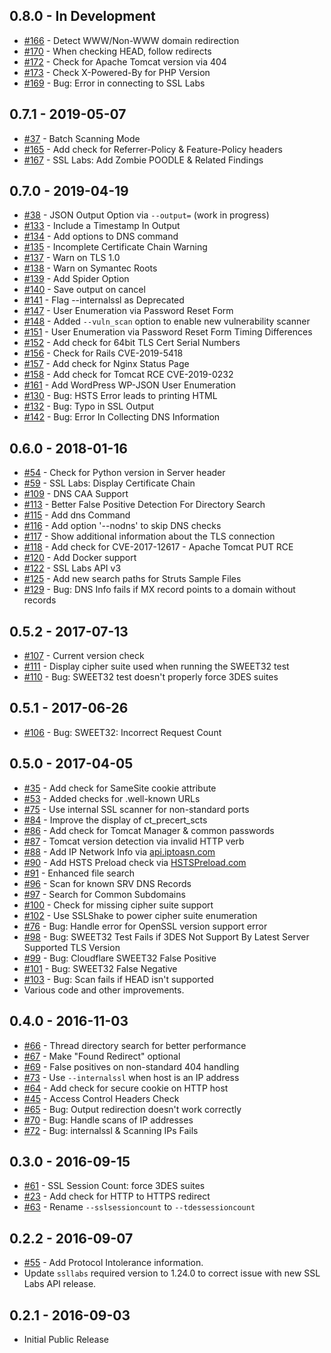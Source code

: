 ## 0.8.0 - In Development

* [#166](https://github.com/adamcaudill/yawast/issues/166) - Detect WWW/Non-WWW domain redirection
* [#170](https://github.com/adamcaudill/yawast/issues/170) - When checking HEAD, follow redirects
* [#172](https://github.com/adamcaudill/yawast/issues/172) - Check for Apache Tomcat version via 404
* [#173](https://github.com/adamcaudill/yawast/issues/173) - Check X-Powered-By for PHP Version
* [#169](https://github.com/adamcaudill/yawast/issues/169) - Bug: Error in connecting to SSL Labs

## 0.7.1 - 2019-05-07

* [#37](https://github.com/adamcaudill/yawast/issues/37) - Batch Scanning Mode
* [#165](https://github.com/adamcaudill/yawast/issues/165) - Add check for Referrer-Policy & Feature-Policy headers
* [#167](https://github.com/adamcaudill/yawast/issues/167) - SSL Labs: Add Zombie POODLE & Related Findings

## 0.7.0 - 2019-04-19

* [#38](https://github.com/adamcaudill/yawast/issues/38) - JSON Output Option via `--output=` (work in progress)
* [#133](https://github.com/adamcaudill/yawast/issues/133) - Include a Timestamp In Output
* [#134](https://github.com/adamcaudill/yawast/issues/134) - Add options to DNS command
* [#135](https://github.com/adamcaudill/yawast/issues/135) - Incomplete Certificate Chain Warning
* [#137](https://github.com/adamcaudill/yawast/issues/137) - Warn on TLS 1.0
* [#138](https://github.com/adamcaudill/yawast/issues/138) - Warn on Symantec Roots
* [#139](https://github.com/adamcaudill/yawast/issues/139) - Add Spider Option
* [#140](https://github.com/adamcaudill/yawast/issues/140) - Save output on cancel
* [#141](https://github.com/adamcaudill/yawast/issues/141) - Flag --internalssl as Deprecated
* [#147](https://github.com/adamcaudill/yawast/issues/147) - User Enumeration via Password Reset Form
* [#148](https://github.com/adamcaudill/yawast/issues/148) - Added `--vuln_scan` option to enable new vulnerability scanner
* [#151](https://github.com/adamcaudill/yawast/issues/151) - User Enumeration via Password Reset Form Timing Differences
* [#152](https://github.com/adamcaudill/yawast/issues/152) - Add check for 64bit TLS Cert Serial Numbers
* [#156](https://github.com/adamcaudill/yawast/issues/156) - Check for Rails CVE-2019-5418
* [#157](https://github.com/adamcaudill/yawast/issues/157) - Add check for Nginx Status Page
* [#158](https://github.com/adamcaudill/yawast/issues/158) - Add check for Tomcat RCE CVE-2019-0232
* [#161](https://github.com/adamcaudill/yawast/issues/161) - Add WordPress WP-JSON User Enumeration
* [#130](https://github.com/adamcaudill/yawast/issues/130) - Bug: HSTS Error leads to printing HTML
* [#132](https://github.com/adamcaudill/yawast/issues/132) - Bug: Typo in SSL Output
* [#142](https://github.com/adamcaudill/yawast/issues/142) - Bug: Error In Collecting DNS Information

## 0.6.0 - 2018-01-16

* [#54](https://github.com/adamcaudill/yawast/issues/54) - Check for Python version in Server header
* [#59](https://github.com/adamcaudill/yawast/issues/59) - SSL Labs: Display Certificate Chain
* [#109](https://github.com/adamcaudill/yawast/issues/109) - DNS CAA Support
* [#113](https://github.com/adamcaudill/yawast/issues/113) - Better False Positive Detection For Directory Search
* [#115](https://github.com/adamcaudill/yawast/issues/115) - Add dns Command
* [#116](https://github.com/adamcaudill/yawast/issues/116) - Add option '--nodns' to skip DNS checks
* [#117](https://github.com/adamcaudill/yawast/issues/117) - Show additional information about the TLS connection
* [#118](https://github.com/adamcaudill/yawast/issues/118) - Add check for CVE-2017-12617 - Apache Tomcat PUT RCE
* [#120](https://github.com/adamcaudill/yawast/issues/120) - Add Docker support
* [#122](https://github.com/adamcaudill/yawast/issues/122) - SSL Labs API v3
* [#125](https://github.com/adamcaudill/yawast/issues/125) - Add new search paths for Struts Sample Files
* [#129](https://github.com/adamcaudill/yawast/issues/129) - Bug: DNS Info fails if MX record points to a domain without records

## 0.5.2 - 2017-07-13

* [#107](https://github.com/adamcaudill/yawast/issues/107) - Current version check
* [#111](https://github.com/adamcaudill/yawast/issues/111) - Display cipher suite used when running the SWEET32 test
* [#110](https://github.com/adamcaudill/yawast/issues/110) - Bug: SWEET32 test doesn't properly force 3DES suites

## 0.5.1 - 2017-06-26

* [#106](https://github.com/adamcaudill/yawast/issues/106) - Bug: SWEET32: Incorrect Request Count

## 0.5.0 - 2017-04-05

* [#35](https://github.com/adamcaudill/yawast/issues/35) - Add check for SameSite cookie attribute
* [#53](https://github.com/adamcaudill/yawast/issues/53) - Added checks for .well-known URLs
* [#75](https://github.com/adamcaudill/yawast/issues/75) - Use internal SSL scanner for non-standard ports
* [#84](https://github.com/adamcaudill/yawast/issues/84) - Improve the display of ct_precert_scts
* [#86](https://github.com/adamcaudill/yawast/issues/86) - Add check for Tomcat Manager & common passwords
* [#87](https://github.com/adamcaudill/yawast/issues/87) - Tomcat version detection via invalid HTTP verb
* [#88](https://github.com/adamcaudill/yawast/issues/88) - Add IP Network Info via [api.iptoasn.com](https://api.iptoasn.com/)
* [#90](https://github.com/adamcaudill/yawast/issues/90) - Add HSTS Preload check via [HSTSPreload.com](https://hstspreload.com/)
* [#91](https://github.com/adamcaudill/yawast/issues/91) - Enhanced file search
* [#96](https://github.com/adamcaudill/yawast/issues/96) - Scan for known SRV DNS Records
* [#97](https://github.com/adamcaudill/yawast/issues/97) - Search for Common Subdomains
* [#100](https://github.com/adamcaudill/yawast/issues/100) - Check for missing cipher suite support
* [#102](https://github.com/adamcaudill/yawast/issues/102) - Use SSLShake to power cipher suite enumeration
* [#76](https://github.com/adamcaudill/yawast/issues/76) - Bug: Handle error for OpenSSL version support error
* [#98](https://github.com/adamcaudill/yawast/issues/98) - Bug: SWEET32 Test Fails if 3DES Not Support By Latest Server Supported TLS Version
* [#99](https://github.com/adamcaudill/yawast/issues/99) - Bug: Cloudflare SWEET32 False Positive
* [#101](https://github.com/adamcaudill/yawast/issues/101) - Bug: SWEET32 False Negative
* [#103](https://github.com/adamcaudill/yawast/issues/103) - Bug: Scan fails if HEAD isn't supported
* Various code and other improvements.

## 0.4.0 - 2016-11-03

* [#66](https://github.com/adamcaudill/yawast/issues/66) - Thread directory search for better performance
* [#67](https://github.com/adamcaudill/yawast/issues/67) - Make "Found Redirect" optional
* [#69](https://github.com/adamcaudill/yawast/issues/69) - False positives on non-standard 404 handling
* [#73](https://github.com/adamcaudill/yawast/issues/73) - Use `--internalssl` when host is an IP address
* [#64](https://github.com/adamcaudill/yawast/issues/64) - Add check for secure cookie on HTTP host
* [#45](https://github.com/adamcaudill/yawast/issues/45) - Access Control Headers Check
* [#65](https://github.com/adamcaudill/yawast/issues/65) - Bug: Output redirection doesn't work correctly
* [#70](https://github.com/adamcaudill/yawast/issues/70) - Bug: Handle scans of IP addresses
* [#72](https://github.com/adamcaudill/yawast/issues/72) - Bug: internalssl & Scanning IPs Fails

## 0.3.0 - 2016-09-15

* [#61](https://github.com/adamcaudill/yawast/issues/61) - SSL Session Count: force 3DES suites
* [#23](https://github.com/adamcaudill/yawast/issues/23) - Add check for HTTP to HTTPS redirect
* [#63](https://github.com/adamcaudill/yawast/issues/63) - Rename `--sslsessioncount` to `--tdessessioncount`

## 0.2.2 - 2016-09-07

* [#55](https://github.com/adamcaudill/yawast/issues/55) - Add Protocol Intolerance information. 
* Update `ssllabs` required version to 1.24.0 to correct issue with new SSL Labs API release.

## 0.2.1 - 2016-09-03

* Initial Public Release
